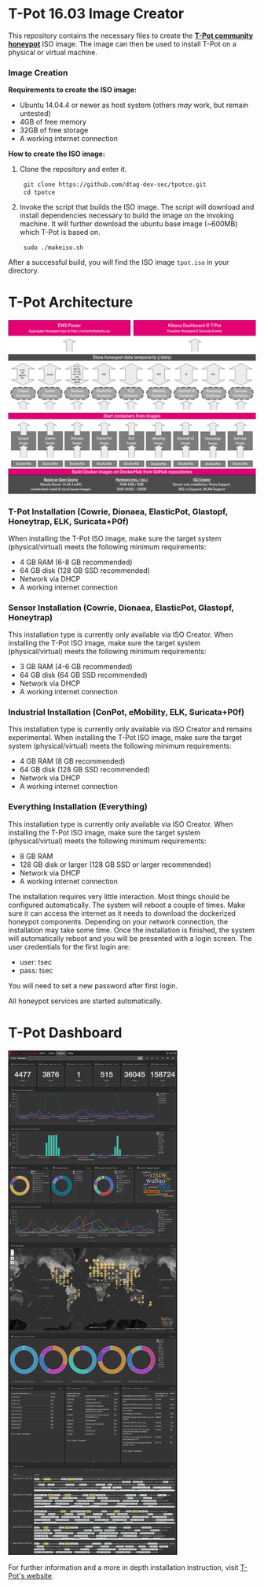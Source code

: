 # T-Pot 16.03 Image Creator

This repository contains the necessary files to create the **[T-Pot community honeypot](http://dtag-dev-sec.github.io/)**  ISO image.
The image can then be used to install T-Pot on a physical or virtual machine.

### Image Creation
**Requirements to create the ISO image:**
- Ubuntu 14.04.4 or newer as host system (others *may* work, but remain untested)
- 4GB of free memory  
- 32GB of free storage
- A working internet connection

**How to create the ISO image:**

1. Clone the repository and enter it.

        git clone https://github.com/dtag-dev-sec/tpotce.git
        cd tpotce

2. Invoke the script that builds the ISO image.
The script will download and install dependencies necessary to build the image on the invoking machine. It will further download the ubuntu base image (~600MB) which T-Pot is based on.

        sudo ./makeiso.sh

After a successful build, you will find the ISO image `tpot.iso` in your directory.

# T-Pot Architecture

![T-Pot 16.03 architecture](doc/architecture.png)

### T-Pot Installation (Cowrie, Dionaea, ElasticPot, Glastopf, Honeytrap, ELK, Suricata+P0f)
When installing the T-Pot ISO image, make sure the target system (physical/virtual) meets the following minimum requirements:
- 4 GB RAM (6-8 GB recommended)
- 64 GB disk (128 GB SSD recommended)
- Network via DHCP
- A working internet connection

### Sensor Installation (Cowrie, Dionaea, ElasticPot, Glastopf, Honeytrap)
This installation type is currently only available via ISO Creator.
When installing the T-Pot ISO image, make sure the target system (physical/virtual) meets the following minimum requirements:
- 3 GB RAM (4-6 GB recommended)
- 64 GB disk (64 GB SSD recommended)
- Network via DHCP
- A working internet connection

### Industrial Installation (ConPot, eMobility, ELK, Suricata+P0f)
This installation type is currently only available via ISO Creator and remains experimental.
When installing the T-Pot ISO image, make sure the target system (physical/virtual) meets the following minimum requirements:
- 4 GB RAM (8 GB recommended)
- 64 GB disk (128 GB SSD recommended)
- Network via DHCP
- A working internet connection

### Everything Installation (Everything)
This installation type is currently only available via ISO Creator.
When installing the T-Pot ISO image, make sure the target system (physical/virtual) meets the following minimum requirements:
- 8 GB RAM
- 128 GB disk or larger (128 GB SSD or larger recommended)
- Network via DHCP
- A working internet connection

The installation requires very little interaction. Most things should be configured automatically. The system will reboot a couple of times. Make sure it can access the internet as it needs to download the dockerized honeypot components. Depending on your network connection, the installation may take some time.
Once the installation is finished, the system will automatically reboot and you will be presented with a login screen. The user credentials for the first login are:
- user: tsec
- pass: tsec

You will need to set a new password after first login.

All honeypot services are started automatically.

# T-Pot Dashboard

![T-Pot Dashboard](doc/dashboard.png)

For further information and a more in depth installation instruction, visit [T-Pot's website](http://dtag-dev-sec.github.io/).
